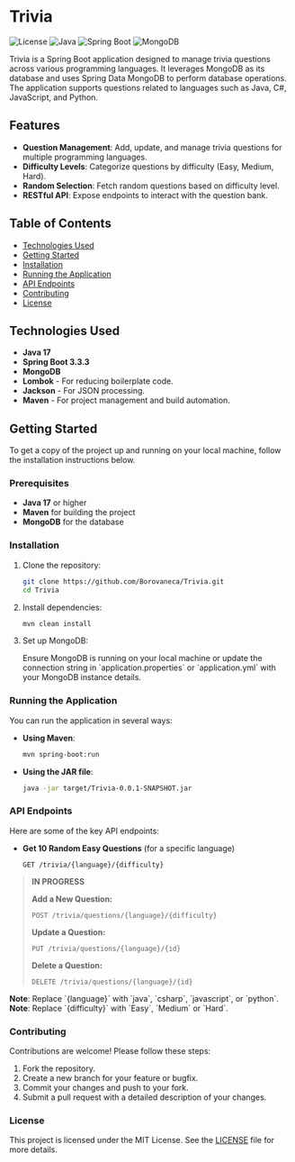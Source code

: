 # Trivia

![License](https://img.shields.io/badge/License-MIT-blue.svg)
![Java](https://img.shields.io/badge/Java-17-brightgreen.svg)
![Spring Boot](https://img.shields.io/badge/Spring%20Boot-3.3.3-brightgreen.svg)
![MongoDB](https://img.shields.io/badge/Database-MongoDB-brightgreen.svg)

Trivia is a Spring Boot application designed to manage trivia questions across various programming languages. It leverages MongoDB as its database and uses Spring Data MongoDB to perform database operations. The application supports questions related to languages such as Java, C#, JavaScript, and Python.

## Features

- **Question Management**: Add, update, and manage trivia questions for multiple programming languages.
- **Difficulty Levels**: Categorize questions by difficulty (Easy, Medium, Hard).
- **Random Selection**: Fetch random questions based on difficulty level.
- **RESTful API**: Expose endpoints to interact with the question bank.

## Table of Contents

- [Technologies Used](#technologies-used)
- [Getting Started](#getting-started)
- [Installation](#installation)
- [Running the Application](#running-the-application)
- [API Endpoints](#api-endpoints)
- [Contributing](#contributing)
- [License](#license)

## Technologies Used

- **Java 17**
- **Spring Boot 3.3.3**
- **MongoDB**
- **Lombok** - For reducing boilerplate code.
- **Jackson** - For JSON processing.
- **Maven** - For project management and build automation.

## Getting Started

To get a copy of the project up and running on your local machine, follow the installation instructions below.

### Prerequisites

- **Java 17** or higher
- **Maven** for building the project
- **MongoDB** for the database

### Installation

1. Clone the repository:

   ```bash
   git clone https://github.com/Borovaneca/Trivia.git
   cd Trivia
   ```

2. Install dependencies:

   ```bash
   mvn clean install
   ```

3. Set up MongoDB:

   Ensure MongoDB is running on your local machine or update the connection string in \`application.properties\` or \`application.yml\` with your MongoDB instance details.

### Running the Application

You can run the application in several ways:

- **Using Maven**:

  ```bash
  mvn spring-boot:run
  ```

- **Using the JAR file**:

  ```bash
  java -jar target/Trivia-0.0.1-SNAPSHOT.jar
  ```

### API Endpoints

Here are some of the key API endpoints:

- **Get 10 Random Easy Questions** (for a specific language)
  
  ```
  GET /trivia/{language}/{difficulty}
  ```

> **IN PROGRESS**
> 
> **Add a New Question:**
> ```
> POST /trivia/questions/{language}/{difficulty}
> ```
> 
> **Update a Question:**
> ```
> PUT /trivia/questions/{language}/{id}
> ```
> 
> **Delete a Question:**
> ```
> DELETE /trivia/questions/{language}/{id}
> ```
**Note**: Replace \`{language}\` with \`java\`, \`csharp\`, \`javascript\`, or \`python\`.<br>
**Note**: Replace \`{difficulty}\` with \`Easy\`, \`Medium\` or \`Hard\`.

### Contributing

Contributions are welcome! Please follow these steps:

1. Fork the repository.
2. Create a new branch for your feature or bugfix.
3. Commit your changes and push to your fork.
4. Submit a pull request with a detailed description of your changes.

### License

This project is licensed under the MIT License. See the [LICENSE](https://github.com/git/git-scm.com/blob/main/MIT-LICENSE.txt) file for more details.
